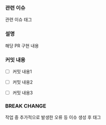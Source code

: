 ### 관련 이슈

관련 이슈 태그



### 설명

해당 PR 구현 내용



### 커밋 내용

- [ ] 커밋 내용1
- [ ] 커밋 내용2
- [ ] 커밋 내용3



### BREAK CHANGE

작업 중 추가적으로 발생한 오류 등 이슈 생성 후 태그

